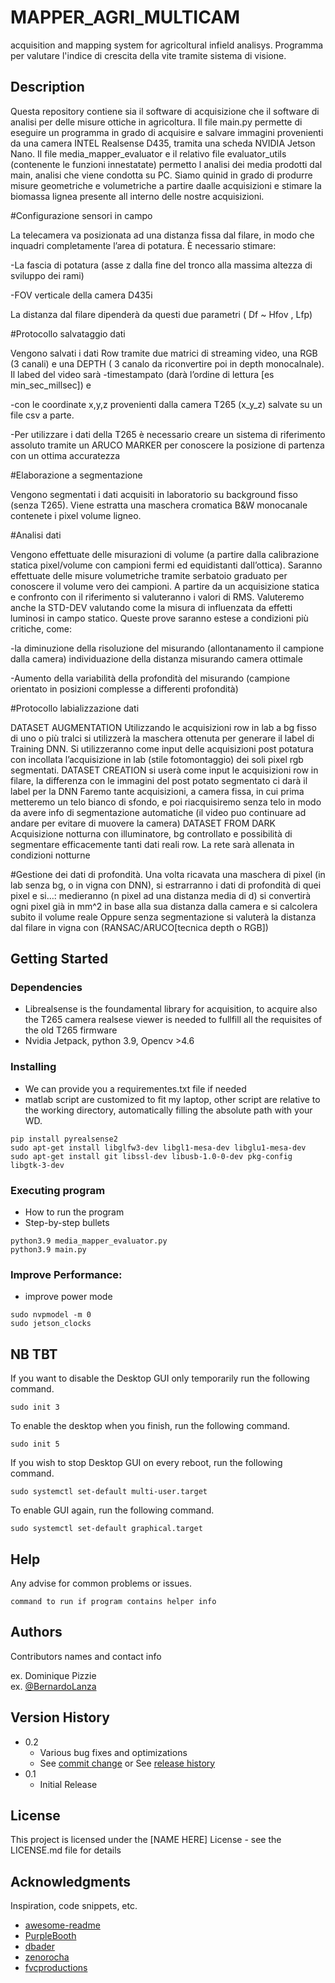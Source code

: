 

# MAPPER_AGRI_MULTICAM

acquisition and mapping system for agricoltural infield analisys.
Programma per valutare l'indice di crescita della vite tramite sistema di visione.

## Description

Questa repository contiene sia il software di acquisizione che il software di analisi per delle misure ottiche in agricoltura. 
Il file main.py permette di eseguire un programma in grado di acquisire e salvare immagini provenienti da una camera INTEL Realsense D435, tramita una scheda NVIDIA Jetson Nano.
Il file media_mapper_evaluator e il relativo file evaluator_utils (contenente le funzioni innestatate) permetto l analisi dei media prodotti dal main, analisi che viene condotta su PC. Siamo quinid in grado di produrre misure geometriche e volumetriche a partire daalle acquisizioni e stimare la biomassa lignea presente all interno delle nostre acquisizioni.

#Configurazione sensori in campo  

La telecamera va posizionata ad una distanza fissa dal filare, in modo che inquadri completamente l’area di potatura. È necessario stimare:

-La fascia di potatura (asse z dalla fine del tronco alla massima altezza di sviluppo dei rami)

-FOV verticale della camera D435i 

La distanza dal filare dipenderà da questi due parametri ( Df ~ Hfov , Lfp)

#Protocollo salvataggio dati

Vengono salvati i dati Row tramite due matrici di streaming video, una RGB (3 canali) e una DEPTH ( 3 canalo da riconvertire poi in depth monocalnale). Il labed del video sarà 
-timestampato (darà l’ordine di lettura [es min_sec_millsec]) e

-con le coordinate x,y,z provenienti dalla camera T265 (x_y_z) salvate su un file csv a parte.

-Per utilizzare i dati della T265 è necessario creare un sistema di riferimento assoluto tramite un ARUCO MARKER per conoscere la posizione di partenza con un ottima accuratezza

#Elaborazione a segmentazione

Vengono segmentati i dati acquisiti in laboratorio su background fisso (senza T265).
Viene estratta una maschera cromatica B&W monocanale contenete i pixel volume ligneo.

#Analisi dati

Vengono effettuate delle misurazioni di volume (a partire dalla calibrazione statica pixel/volume con campioni fermi ed equidistanti dall’ottica). Saranno effettuate delle misure volumetriche tramite serbatoio graduato per conoscere il volume vero dei campioni. A partire da un acquisizione statica e confronto con il riferimento si valuteranno i valori di RMS. Valuteremo anche la STD-DEV valutando come la misura di influenzata da effetti luminosi in campo statico. 
Queste prove saranno estese a condizioni più critiche, come:

-la diminuzione della risoluzione del misurando (allontanamento il campione dalla camera) individuazione della distanza misurando camera ottimale

-Aumento della variabilità della profondità del misurando (campione orientato in posizioni complesse a differenti profondità)

#Protocollo labializzazione dati

DATASET AUGMENTATION
Utilizzando le acquisizioni row in lab a bg fisso di uno o più tralci si utilizzerà la maschera ottenuta per generare il label di Training DNN. Si utilizzeranno come input delle acquisizioni post potatura con incollata l’acquisizione in lab (stile fotomontaggio) dei soli pixel rgb segmentati.
DATASET CREATION 
si userà come input le acquisizioni row in filare, la differenza con le immagini del post potato segmentato ci darà il label per la DNN
Faremo tante acquisizioni, a camera fissa, in cui prima metteremo un telo bianco di sfondo, e poi riacquisiremo senza telo in modo da avere info di segmentazione automatiche (il video puo continuare ad andare per evitare di muovere la camera)
DATASET FROM DARK
Acquisizione notturna con illuminatore, bg controllato e possibilità di segmentare efficacemente tanti dati reali row. La rete sarà allenata in condizioni notturne 

#Gestione dei dati di profondità.
Una volta ricavata una maschera di pixel (in lab senza bg, o in vigna con DNN), si estrarranno i dati di profondità di quei pixel e si…:
medieranno (n pixel ad una distanza media di d)
si convertirà ogni pixel già in mm^2 in base alla sua distanza dalla camera e si calcolera subito il volume reale 
Oppure senza segmentazione si valuterà la distanza dal filare in vigna con (RANSAC/ARUCO[tecnica depth o RGB])



## Getting Started

### Dependencies

* Librealsense is the foundamental library for acquisition, to acquire also the T265 camera realsese viewer is needed to fullfill all the requisites of the old T265 firmware
* Nvidia Jetpack, python 3.9, Opencv >4.6

### Installing

* We can provide you a requirementes.txt file if needed
* matlab script are customized to fit my laptop, other script are relative to the working directory, automatically filling the absolute path with your WD.

```
pip install pyrealsense2
sudo apt-get install libglfw3-dev libgl1-mesa-dev libglu1-mesa-dev
sudo apt-get install git libssl-dev libusb-1.0-0-dev pkg-config libgtk-3-dev
```

### Executing program

* How to run the program
* Step-by-step bullets
```
python3.9 media_mapper_evaluator.py
python3.9 main.py
```

### Improve Performance:
* improve power mode
```
sudo nvpmodel -m 0
sudo jetson_clocks
```
## NB TBT
If you want to disable the Desktop GUI only temporarily run the following command.
```
sudo init 3 
```
To enable the desktop when you finish, run the following command.
```
sudo init 5
```
If you wish to stop Desktop GUI on every reboot, run the following command.
```
sudo systemctl set-default multi-user.target
```
To enable GUI again, run the following command. 
```
sudo systemctl set-default graphical.target
```

## Help

Any advise for common problems or issues.
```
command to run if program contains helper info
```

## Authors

Contributors names and contact info

ex. Dominique Pizzie  
ex. [@BernardoLanza]([https://www.linkedin.com/in/bernardo-lanza-554064163/])

## Version History

* 0.2
    * Various bug fixes and optimizations
    * See [commit change]() or See [release history]()
* 0.1
    * Initial Release

## License

This project is licensed under the [NAME HERE] License - see the LICENSE.md file for details

## Acknowledgments

Inspiration, code snippets, etc.
* [awesome-readme](https://github.com/matiassingers/awesome-readme)
* [PurpleBooth](https://gist.github.com/PurpleBooth/109311bb0361f32d87a2)
* [dbader](https://github.com/dbader/readme-template)
* [zenorocha](https://gist.github.com/zenorocha/4526327)
* [fvcproductions](https://gist.github.com/fvcproductions/1bfc2d4aecb01a834b46)

